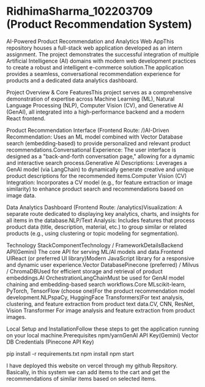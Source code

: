 # RidhimaSharma_102203709 (Product Recommendation System)

AI-Powered Product Recommendation and Analytics Web AppThis repository houses a full-stack web application developed as an intern assignment. The project demonstrates the successful integration of multiple Artificial Intelligence (AI) domains with modern web development practices to create a robust and intelligent e-commerce solution.The application provides a seamless, conversational recommendation experience for products and a dedicated data analytics dashboard.

Project Overview & Core FeaturesThis project serves as a comprehensive demonstration of expertise across Machine Learning (ML), Natural Language Processing (NLP), Computer Vision (CV), and Generative AI (GenAI), all integrated into a high-performance backend and a modern React frontend.

Product Recommendation Interface (Frontend Route: /)AI-Driven Recommendation: Uses an ML model combined with Vector Database search (embedding-based) to provide personalized and relevant product recommendations.Conversational Experience: The user interface is designed as a "back-and-forth conversation page," allowing for a dynamic and interactive search process.Generative AI Descriptions: Leverages a GenAI model (via LangChain) to dynamically generate creative and unique product descriptions for the recommended items.Computer Vision (CV) Integration: Incorporates a CV model (e.g., for feature extraction or image similarity) to enhance product search and recommendations based on image data.

Data Analytics Dashboard (Frontend Route: /analytics)Visualization: A separate route dedicated to displaying key analytics, charts, and insights for all items in the database.NLP/Text Analysis: Includes features that process product data (title, description, material, etc.) to group similar or related products (e.g., using clustering or topic modeling for segmentation).

Technology StackComponentTechnology / FrameworkDetailsBackend API(Gemini) The core API for serving ML/AI models and data.Frontend UIReact (or preferred UI library)Modern JavaScript library for a responsive and dynamic user experience.Vector DatabasePinecone (preferred) / Milvus / ChromaDBUsed for efficient storage and retrieval of product embeddings.AI OrchestrationLangChainMust be used for GenAI model chaining and embedding-based search workflows.Core MLscikit-learn, PyTorch, TensorFlow (choose one)For the product recommendation model development.NLPspaCy, HuggingFace Transformers)For text analysis, clustering, and feature extraction from product text data.CV, CNN, ResNet, Vision Transformer For image analysis and feature extraction from product images.

Local Setup and InstallationFollow these steps to get the application running on your local machine.Prerequisites npm/yarnGenAI API Key(Gemini) Vector DB Credentials (Pinecone API Key)

pip install -r requirements.txt
npm install
npm start

I have deployed this website on vercel through my github Repsitory.
Basically, in this system we can add items to the cart and get the recommendations of similar items based on selected items.
